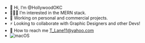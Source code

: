 - 👋 Hi, I’m @HollywoodOKC
- 👨🏾‍💻 I’m interested in the MERN stack.
- 🌃 Working on personal and commercial projects.
- ⚡️ Looking to collaborate with Graphic Designers and other Devs!
- 📡 How to reach me T_Lane11@yahoo.com
- ![macOS](https://img.shields.io/badge/mac%20os-000000?style=for-the-badge&logo=macos&logoColor=F0F0F0)

<!---
HollywoodOKC/HollywoodOKC is a ✨ special ✨ repository because its `README.md` (this file) appears on your GitHub profile.
You can click the Preview link to take a look at your changes.
--->
